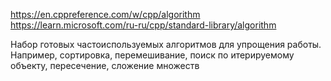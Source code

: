 https://en.cppreference.com/w/cpp/algorithm
https://learn.microsoft.com/ru-ru/cpp/standard-library/algorithm

Набор готовых частоиспользуемых алгоритмов для упрощения работы.
Например, сортировка, перемешивание, поиск по итерируемому объекту, пересечение, сложение множеств